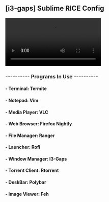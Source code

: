## [i3-gaps] Sublime RICE Config


![alt text](/IMG/workflow.mp4 "Simple.")

### ---------- Programs In Use ----------

#### - Terminal: Termite
#### - Notepad: Vim
#### - Media Player: VLC
#### - Web Browser: Firefox Nightly
#### - File Manager: Ranger
#### - Launcher: Rofi
#### - Window Manager: I3-Gaps
#### - Torrent Client: Rtorrent
#### - DeskBar: Polybar
#### - Image Viewer: Feh

